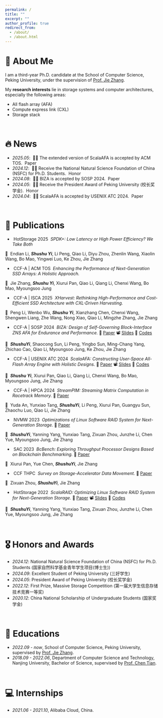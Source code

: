 ```yaml
---
permalink: /
title: ""
excerpt: ""
author_profile: true
redirect_from: 
  - /about/
  - /about.html
---
```


<span class='anchor' id='about-me'></span>
# 👋 About Me
I am a third-year Ph.D. candidate at the School of Computer Science, Peking University, 
under the supervision of [Prof. Jie Zhang](https://jiezhang-camel.github.io). 

My **research interests** lie in storage systems and computer architectures, especially the following areas:

- All flash array (AFA)
- Compute express link (CXL)
- Storage stack

<br/>

# 🔥 News
- *2025.05*: &nbsp;🎉🎉 The extended version of ScalaAFA is accepted by ACM TOS. <font class="news-tag-paper">&nbsp;Paper&nbsp;</font>
- *2024.12*: &nbsp;🎉🎉 Receive the National Natural Science Foundation of China (NSFC) for Ph.D. Students. <font class="news-tag-honor">&nbsp;Honor&nbsp;</font>
- *2024.08*: &nbsp;🎉🎉 BIZA is accepted by SOSP 2024. <font class="news-tag-paper">&nbsp;Paper&nbsp;</font>
- *2024.05*: &nbsp;🎉🎉 Receive the President Award of Peking University (校长奖学金). <font class="news-tag-honor">&nbsp;Honor&nbsp;</font>
- *2024.04*: &nbsp;🎉🎉 ScalaAFA is accepted by USENIX ATC 2024. <font font class="news-tag-paper">&nbsp;Paper&nbsp;</font>

<br/>

# 📝 Publications 
- <div><font class="publication-tag-conf">&nbsp;HotStorage 2025&nbsp;</font>&nbsp;<i>SPDK+: Low Latency or High Power Efficiency? We Take Both</i></div>
👤&nbsp; Endian Li, ***Shushu Yi***, Li Peng, Qiao Li, Diyu Zhou, Zhenlin Wang, Xiaolin Wang, Bo Mao, Yingwei Luo, Ke Zhou, Jie Zhang
<br/>
- <div><font class="ccf-a">&nbsp;CCF-A&nbsp;</font>|<font class="publication-tag-journal">&nbsp;ACM TOS&nbsp;</font>&nbsp;<i>Enhancing the Performance of Next-Generation SSD Arrays: A Holistic Approach.</i></div>
👤&nbsp; Jie Zhang, ***Shushu Yi***, Xiurui Pan, Qiao Li, Qiang Li, Chenxi Wang, Bo Mao, Myoungsoo Jung
<br/>
- <div><font class="ccf-a">&nbsp;CCF-A&nbsp;</font>|<font class="publication-tag-conf">&nbsp;ISCA 2025&nbsp;</font>&nbsp;<i>XHarvest: Rethinking High-Performance and Cost-Efficient SSD Architecture with CXL-Driven Harvesting.</i></div>
👤&nbsp; Peng Li, Wenbo Wu, ***Shushu Yi***, Xianzhang Chen, Chenxi Wang, Shengwen Liang, Zhe Wang, Nong Xiao, Qiao Li, Mingzhe Zhang, Jie Zhang
<br/>
- <div><font class="ccf-a">&nbsp;CCF-A&nbsp;</font>|<font class="publication-tag-conf">&nbsp;SOSP 2024&nbsp;</font>&nbsp;<i>BIZA: Design of Self-Governing Block-Interface ZNS AFA for Endurance and Performance.</i>&nbsp;📄&nbsp;<a href="https://dl.acm.org/doi/10.1145/3694715.3695953">Paper</a>&nbsp;📽️&nbsp;<a href="files/slides/BIZA_slides.pdf">Slides</a>&nbsp;📁&nbsp;<a href="https://github.com/ChaseLab-PKU/BIZA">Codes</a></div>
👤&nbsp; ***ShushuYi***, Shaocong Sun, Li Peng, Yingbo Sun, Ming-Chang Yang, Zhichao Cao, Qiao Li, Myoungsoo Jung, Ke Zhou, Jie Zhang
<br/>
- <div><font class="ccf-a">&nbsp;CCF-A&nbsp;</font>|<font class="publication-tag-conf">&nbsp;USENIX ATC 2024&nbsp;</font>&nbsp;<i>ScalaAFA: Constructing User-Space All-Flash Array Engine with Holistic Designs.</i>&nbsp;📄&nbsp;<a href="https://www.usenix.org/system/files/atc24-yi-shushu.pdf">Paper</a>&nbsp;📽️&nbsp;<a href="https://www.usenix.org/system/files/atc24_slides-yi-shushu.pdf">Slides</a>&nbsp;📁&nbsp;<a href="https://github.com/ChaseLab-PKU/ScalaAFA">Codes</a></div>
👤&nbsp; ***Shushu Yi***, Xiurui Pan, Qiao Li, Qiang Li, Chenxi Wang, Bo Mao, Myoungsoo Jung, Jie Zhang 
<br/>
- <div><font class="ccf-a">&nbsp;CCF-A&nbsp;</font>|<font class="publication-tag-conf">&nbsp;HPCA 2024&nbsp;</font>&nbsp;<i>StreamPIM: Streaming Matrix Computation in Racetrack Memory.</i>&nbsp;📄&nbsp;<a href="https://ieeexplore.ieee.org/document/10476415">Paper</a></div>
👤&nbsp; Yuda An, Yunxiao Tang, ***ShushuYi***, Li Peng, Xiurui Pan, Guangyu Sun, Zhaochu Luo, Qiao Li, Jie Zhang 
<br/>
- <div><font class="publication-tag-conf">&nbsp;NVMW 2023&nbsp;</font>&nbsp;<i>Optimizations of Linux Software RAID System for Next-Generation Storage.</i>&nbsp;📄&nbsp;<a href="http://nvmw.ucsd.edu/nvmw2023-program/nvmw2023-paper6-final_version_your_extended_abstract.pdf">Paper</a></div>
👤&nbsp; ***ShushuYi***, Yanning Yang, Yunxiao Tang, Zixuan Zhou, Junzhe Li, Chen Yue, Myoungsoo Jung, Jie Zhang
<br/>
- <div><font class="publication-tag-conf">&nbsp;SAC 2023&nbsp;</font>&nbsp;<i>BcBench: Exploring Throughput Processor Designs Based on Blockchain Benchmarking.</i>&nbsp;📄&nbsp;<a href="https://dl.acm.org/doi/10.1145/3555776.3577701">Paper</a></div>
👤&nbsp; Xiurui Pan, Yue Chen, ***ShushuYi***, Jie Zhang 
<br/>
- <div><font class="publication-tag-journal">&nbsp;CCF THPC&nbsp;</font>&nbsp;<i>Survey on Storage-Accelerator Data Movement.</i>&nbsp;📄&nbsp;<a href="https://link.springer.com/article/10.1007/s42514-022-00112-0">Paper</a></div>
👤&nbsp; Zixuan Zhou, ***ShushuYi***, Jie Zhang 
<br/>
- <div><font class="publication-tag-conf">&nbsp;HotStorage 2022&nbsp;</font>&nbsp;<i>ScalaRAID: Optimizing Linux Software RAID System for Next-Generation Storage.</i>&nbsp;📄&nbsp;<a href="https://dl.acm.org/doi/abs/10.1145/3538643.3539740">Paper</a>&nbsp;📽️&nbsp;<a href="https://www.hotstorage.org/2022/slides/hotstorage22-paper5-presentation_slides.pdf">Slides</a>&nbsp;📁&nbsp;<a href="https://github.com/ChaseLab-PKU/ScalaRAID">Codes</a></div>
👤&nbsp; ***ShushuYi***, Yanning Yang, Yunxiao Tang, Zixuan Zhou, Junzhe Li, Chen Yue, Myoungsoo Jung, Jie Zhang 

<br/>

# 🎖 Honors and Awards
- *2024.12*: National Natural Science Foundation of China (NSFC) for Ph.D. Students (国家自然科学基金青年学生项目(博士生))
- *2024.09*: Excellent Student of Peking University (三好学生)
- *2024.05*: President Award of Peking University (校长奖学金)
- *2022.12*: First Prize, Massive Storage Competition (第一届大学生信息存储技术竞赛一等奖)
- *2020.12*: China National Scholarship of Undergraduate Students (国家奖学金)

<br/>

# 📖 Educations
- *2022.09 - now*, School of Computer Science, Peking University, supervised by [Prof. Jie Zhang](https://jiezhang-camel.github.io). 
- *2018.09 - 2022.06*, Department of Computer Science and Technology, Nanjing University, Bachelor of Science, supervised by [Prof. Chen Tian](https://cs.nju.edu.cn/tianchen/index.htm).

<br/>

# 💻 Internships
- *2021.06 - 2021.10*, Alibaba Cloud, China.